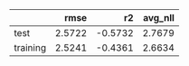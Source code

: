 |          |   rmse |      r2 |   avg_nll |
|:---------|-------:|--------:|----------:|
| test     | 2.5722 | -0.5732 |    2.7679 |
| training | 2.5241 | -0.4361 |    2.6634 |